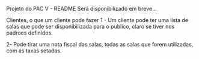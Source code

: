 Projeto do PAC V - README Será disponibilizado em breve...

Clientes, o que um cliente pode fazer
1 - Um cliente pode ter uma lista de salas que pode ser disponibilizada para o publico, claro se tiver nos padroes definidos.

2- Pode tirar uma nota fiscal das salas, todas as salas que forem utilizadas, com as taxas setadas.